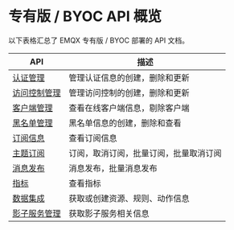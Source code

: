 # 专有版 / BYOC API 概览

以下表格汇总了 EMQX 专有版 / BYOC 部署的 API 文档。


| API                          | 描述                                   |
| ---------------------------- | -------------------------------------- |
| [认证管理](./auth.md)        | 管理认证信息的创建，删除和更新         |
| [访问控制管理](./acl.md)     | 管理访问控制的创建，删除和更新         |
| [客户端管理](./clients.md)   | 查看在线客户端信息，剔除客户端         |
| [黑名单管理](./banned.md)     | 黑名单信息的创建，删除和查看      |
| [订阅信息](./subscriptions.md) | 查看订阅信息                           |
| [主题订阅](./subscribe.md)   | 订阅，取消订阅，批量订阅，批量取消订阅 |
| [消息发布](./publish.md)     | 消息发布，批量消息发布                 |
| [指标](./metrics.md)         | 查看指标                               |
| [数据集成](./rules.md)         | 获取或创建资源、规则、动作信息                            |
| [影子服务管理](./shadow_service.md) | 获取影子服务相关信息 |

